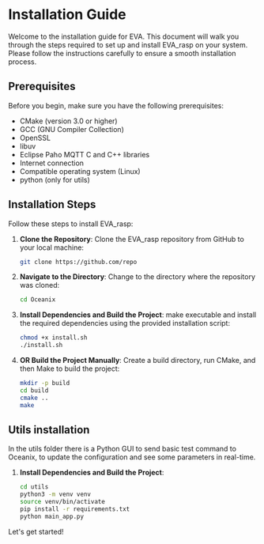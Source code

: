# Installation Guide

Welcome to the installation guide for EVA. This document will walk you through the steps required to set up and install EVA_rasp on your system. Please follow the instructions carefully to ensure a smooth installation process.

## Prerequisites

Before you begin, make sure you have the following prerequisites:

- CMake (version 3.0 or higher)
- GCC (GNU Compiler Collection)
- OpenSSL
- libuv
- Eclipse Paho MQTT C and C++ libraries
- Internet connection
- Compatible operating system (Linux)
- python (only for utils)

## Installation Steps

Follow these steps to install EVA_rasp:

1. **Clone the Repository**: Clone the EVA_rasp repository from GitHub to your local machine:
    ```bash
    git clone https://github.com/repo
    ```

2. **Navigate to the Directory**: Change to the directory where the repository was cloned:
    ```bash
    cd Oceanix
    ```

3. **Install Dependencies and Build the Project**: make executable and install the required dependencies using the provided installation script:
    ```bash
    chmod +x install.sh
    ./install.sh
    ```

4. **OR Build the Project Manually**: Create a build directory, run CMake, and then Make to build the project:
    ```bash
    mkdir -p build
    cd build
    cmake ..
    make
    ```


## Utils installation
In the utils folder there is a Python GUI to send basic test command to Oceanix, to update the configuration and see some parameters in real-time.

1. **Install Dependencies and Build the Project**:
    ```bash
    cd utils
    python3 -m venv venv
    source venv/bin/activate
    pip install -r requirements.txt
    python main_app.py
    ```

Let's get started!
